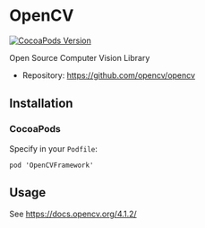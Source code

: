 # OpenCV

[![CocoaPods Version](https://img.shields.io/cocoapods/v/OpenCVFramework.svg)](https://cocoapods.org/pods/OpenCVFramework)

Open Source Computer Vision Library

-   Repository: <https://github.com/opencv/opencv>

## Installation

### CocoaPods

Specify in your `Podfile`:

```pod
pod 'OpenCVFramework'
```

## Usage

See <https://docs.opencv.org/4.1.2/>

